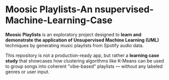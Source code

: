 # Moosic Playlists-An nsupervised-Machine-Learning-Case

**Moosic Playlists** is an exploratory project designed to **learn and demonstrate the application of Unsupervised Machine Learning (UML)** techniques by generating   music playlists from Spotify audio data.

This repository is not a production-ready app, but rather a **learning case study** that showcases how clustering algorithms like K-Means can be used to group songs into coherent "vibe-based" playlists — without any labeled genres or user input.
